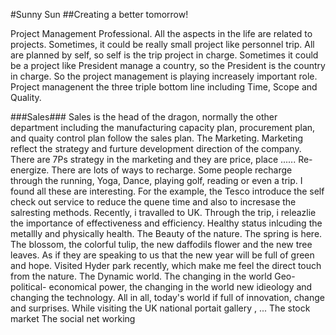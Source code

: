 #Sunny Sun 
##Creating a better tomorrow!

Project Management Professional. All the aspects in the life are related to projects. Sometimes, it could be really small project like personnel trip. All are planned by self, so self is the trip project in charge. Sometimes it could be a project like President manage a country, so the President is the country in charge. So the project management is playing increasely important role. Project managenent the three triple bottom line including Time, Scope and Quality.

###Sales### Sales is the head of the dragon, normally the other department including the manufacturing capacity plan, procurement plan, and quaity control plan follow the sales plan. The 
Marketing. Marketing reflect the strategy and furture development direction of the company. There are 7Ps strategy in the marketing and they are price, place ......
Re-energize. There are lots of ways to recharge. Some people recharge through the running, Yoga, Dance, playing golf, reading or even a trip. I found all these are interesting. For the example, the Tesco introduce the self check out service to reduce the quene time and also to incresase the salresting methods. Recently, i travalled to UK. Through the trip, i releazlie the importance of effectiveness and efficiency.
Healthy status inlcuding the metallly and physically health.
The Beauty of the nature. The spring is here. The blossom, the colorful tulip, the new daffodils flower and the new tree leaves. As if they are speaking to us that the new year will be full of green and hope. Visited Hyder park recently, which make me feel the direct touch from the nature.
The Dynamic world. The changing in the world Geo-political- economical power, the changing in the world new idieology and changing the technology. All in all, today's world if full of innovation, change and surprises. While visiting the UK national portait gallery , ...
The stock market
The social net working
